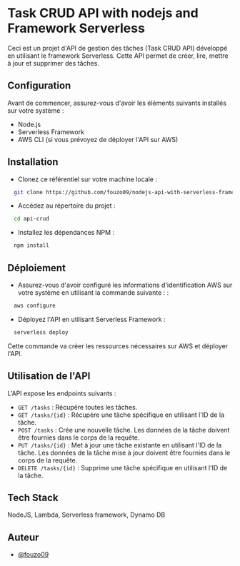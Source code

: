 
# Task CRUD API with nodejs and Framework Serverless

Ceci est un projet d'API de gestion des tâches (Task CRUD API) développé en utilisant le framework Serverless. Cette API permet de créer, lire, mettre à jour et supprimer des tâches.


## Configuration
Avant de commencer, assurez-vous d'avoir les éléments suivants installés sur votre système :

- Node.js
- Serverless Framework
- AWS CLI (si vous prévoyez de déployer l'API sur AWS)


## Installation

- Clonez ce référentiel sur votre machine locale :

```bash
  git clone https://github.com/fouzo09/nodejs-api-with-serverless-framework.git api-crud
```

- Accédez au répertoire du projet :

```bash
  cd api-crud
```

- Installez les dépendances NPM :

```bash
  npm install
```

## Déploiement

- Assurez-vous d'avoir configuré les informations d'identification AWS sur votre système en utilisant la commande suivante : :

```bash
  aws configure
```

- Déployez l'API en utilisant Serverless Framework :

```bash
  serverless deploy
```
Cette commande va créer les ressources nécessaires sur AWS et déployer l'API.

## Utilisation de l'API

L'API expose les endpoints suivants :

- `GET /tasks` : Récupère toutes les tâches.
- `GET /tasks/{id}` : Récupère une tâche spécifique en utilisant l'ID de la tâche.
- `POST /tasks` : Crée une nouvelle tâche. Les données de la tâche doivent être fournies dans le corps de la requête.
- `PUT /tasks/{id}` : Met à jour une tâche existante en utilisant l'ID de la tâche. Les données de la tâche mise à jour doivent être fournies dans le corps de la requête.
- `DELETE /tasks/{id}` : Supprime une tâche spécifique en utilisant l'ID de la tâche.


## Tech Stack

NodeJS, Lambda, Serverless framework, Dynamo DB


## Auteur

- [@fouzo09](https://github.com/fouzo09)
